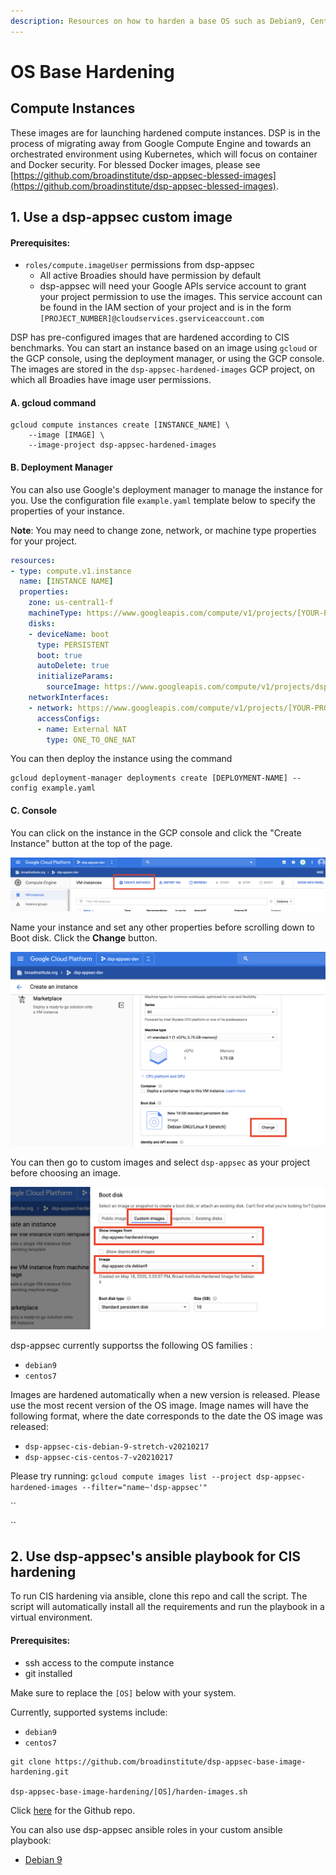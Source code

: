 ```yaml
---
description: Resources on how to harden a base OS such as Debian9, CentOS 8 etc.
---
```


# OS Base Hardening

## Compute Instances

These images are for launching hardened compute instances. DSP is in the process of migrating away from Google Compute Engine and towards an orchestrated environment using Kubernetes, which will focus on container and Docker security. For blessed Docker images, please see [https://github.com/broadinstitute/dsp-appsec-blessed-images](https://github.com/broadinstitute/dsp-appsec-blessed-images).

## 1. Use a dsp-appsec custom image

#### Prerequisites:

* `roles/compute.imageUser` permissions from dsp-appsec
  * All active Broadies should have permission by default
  * dsp-appsec will need your Google APIs service account to grant your project permission to use the images. This service account can be found in the IAM section of your project and is in the form `[PROJECT_NUMBER]@cloudservices.gserviceaccount.com`

DSP has pre-configured images that are hardened according to CIS benchmarks. You can start an instance based on an image using `gcloud` or the GCP console, using the deployment manager, or using the GCP console. The images are stored in the `dsp-appsec-hardened-images` GCP project, on which all Broadies have image user permissions.

#### A. gcloud command

```
gcloud compute instances create [INSTANCE_NAME] \
    --image [IMAGE] \
    --image-project dsp-appsec-hardened-images
```

#### B. Deployment Manager

You can also use Google's deployment manager to manage the instance for you. Use the configuration file `example.yaml` template below to specify the properties of your instance.

N**ote**: You may need to change zone, network, or machine type properties for your project.

```yaml
resources:
- type: compute.v1.instance
  name: [INSTANCE NAME]
  properties:
    zone: us-central1-f
    machineType: https://www.googleapis.com/compute/v1/projects/[YOUR-PROJECT]/zones/us-central1-f/machineTypes/f1-micro
    disks:
    - deviceName: boot
      type: PERSISTENT
      boot: true
      autoDelete: true
      initializeParams:
        sourceImage: https://www.googleapis.com/compute/v1/projects/dsp-appsec-hardened-images/global/images/[CIS-IMAGE]
    networkInterfaces:
    - network: https://www.googleapis.com/compute/v1/projects/[YOUR-PROJECT]/global/networks/default
      accessConfigs:
      - name: External NAT
        type: ONE_TO_ONE_NAT
```

You can then deploy the instance using the command

```
gcloud deployment-manager deployments create [DEPLOYMENT-NAME] --config example.yaml
```

#### C. Console

You can click on the instance in the GCP console and click the "Create Instance" button at the top of the page.

![Create an new instance](../../.gitbook/assets/screen-shot-2020-04-15-at-4.59.19-pm.png)

Name your instance and set any other properties before scrolling down to Boot disk. Click the **Change** button.

![](../../.gitbook/assets/screen-shot-2020-04-15-at-4.59.59-pm.png)

You can then go to custom images and select `dsp-appsec` as your project before choosing an image.

![](../../.gitbook/assets/screen-shot-2020-05-18-at-3.33.54-pm.png)

dsp-appsec currently supportss the following OS families :

* `debian9`
* `centos7`

Images are hardened automatically when a new version is released. Please use the most recent version of the OS image. Image names will have the following format, where the date corresponds to the date the OS image was released:

* `dsp-appsec-cis-debian-9-stretch-v20210217`
* `dsp-appsec-cis-centos-7-v20210217`

Please try running: `gcloud compute images list --project dsp-appsec-hardened-images --filter="name~'dsp-appsec'"`

\`\`

\`\`

## 2. Use dsp-appsec's ansible playbook for CIS hardening

To run CIS hardening via ansible, clone this repo and call the script. The script will automatically install all the requirements and run the playbook in a virtual environment.

#### Prerequisites:

* ssh access to the compute instance
* git installed

Make sure to replace the `[OS]` below with your system.

Currently, supported systems include:

* `debian9`
* `centos7`

```
git clone https://github.com/broadinstitute/dsp-appsec-base-image-hardening.git

dsp-appsec-base-image-hardening/[OS]/harden-images.sh
```

Click [here](https://github.com/broadinstitute/dsp-appsec-base-image-hardening) for the Github repo.

You can also use dsp-appsec ansible roles in your custom ansible playbook:

* [Debian 9](https://github.com/broadinstitute/dsp-appsec-debian9-hardening-role)

